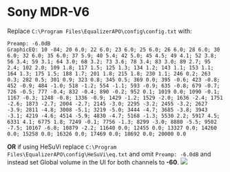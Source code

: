 # Sony MDR-V6
Replace `C:\Program Files\EqualizerAPO\config\config.txt` with:
```
Preamp: -6.0dB
GraphicEQ: 10 -84; 20 6.0; 22 6.0; 23 6.0; 25 6.0; 26 6.0; 28 6.0; 30 6.0; 32 6.0; 35 6.0; 37 5.9; 40 5.4; 42 5.0; 45 4.5; 49 4.1; 52 3.8; 56 3.4; 59 3.1; 64 3.0; 68 3.2; 73 3.6; 78 3.4; 83 3.0; 89 2.7; 95 2.4; 102 2.0; 109 1.8; 117 1.5; 125 1.3; 134 1.2; 143 1.1; 153 1.1; 164 1.3; 175 1.5; 188 1.7; 201 1.8; 215 1.8; 230 1.1; 246 0.2; 263 0.3; 282 0.5; 301 0.9; 323 0.8; 345 0.5; 369 0.0; 395 -0.6; 423 -0.8; 452 -0.9; 484 -1.0; 518 -1.2; 554 -1.1; 593 -0.9; 635 -0.8; 679 -0.7; 726 -0.5; 777 -0.4; 832 -0.4; 890 -0.2; 952 0.1; 1019 0.0; 1090 -0.1; 1167 -0.3; 1248 -0.8; 1336 -0.9; 1429 -1.2; 1529 -2.0; 1636 -2.4; 1751 -2.6; 1873 -2.7; 2004 -2.7; 2145 -3.0; 2295 -3.2; 2455 -3.2; 2627 -3.9; 2811 -4.8; 3008 -5.1; 3219 -5.0; 3444 -4.7; 3685 -3.8; 3943 -3.1; 4219 -4.6; 4514 -5.9; 4830 -4.7; 5168 -1.3; 5530 2.2; 5917 4.5; 6331 4.1; 6775 1.8; 7249 -0.1; 7756 -1.3; 8299 -3.0; 8880 -5.5; 9502 -7.5; 10167 -6.8; 10879 -2.2; 11640 0.0; 12455 0.0; 13327 0.0; 14260 0.0; 15258 0.0; 16326 0.0; 17469 0.0; 18692 0.0; 20000 0.0
```
**OR** if using HeSuVi replace `C:\Program Files\EqualizerAPO\config\HeSuVi\eq.txt` and omit `Preamp: -6.0dB` and instead set Global volume in the UI for both channels to **-60**.
![](https://raw.githubusercontent.com/jaakkopasanen/AutoEq/master/results/SBAF-Serious/innerfidelity/onear/Sony%20MDR-V6/Sony%20MDR-V6.png)